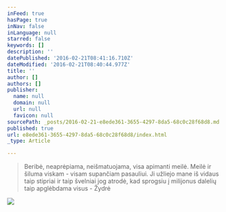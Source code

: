 ```yaml
---
inFeed: true
hasPage: true
inNav: false
inLanguage: null
starred: false
keywords: []
description: ''
datePublished: '2016-02-21T08:41:16.710Z'
dateModified: '2016-02-21T08:40:44.977Z'
title: ''
author: []
authors: []
publisher:
  name: null
  domain: null
  url: null
  favicon: null
sourcePath: _posts/2016-02-21-e8ede361-3655-4297-8da5-68c0c28f68d8.md
published: true
url: e8ede361-3655-4297-8da5-68c0c28f68d8/index.html
_type: Article

---
```

> Beribė, neaprėpiama, neišmatuojama, visa apimanti meilė. 
> Meilė ir šiluma viskam - visam supančiam pasauliui. Ji užliejo mane iš vidaus taip stipriai ir taip švelniai jog atrodė, kad sprogsiu į milijonus dalelių taip apglėbdama visus - Žydrė

![](https://the-grid-user-content.s3-us-west-2.amazonaws.com/41ab34b1-1761-4af0-a673-fdb75dc16000.jpg)